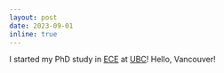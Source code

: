 ```yaml
---
layout: post
date: 2023-09-01
inline: true
---
```


I started my PhD study in [ECE](https://ece.ubc.ca/) at [UBC](https://www.ubc.ca/)! Hello, Vancouver!
